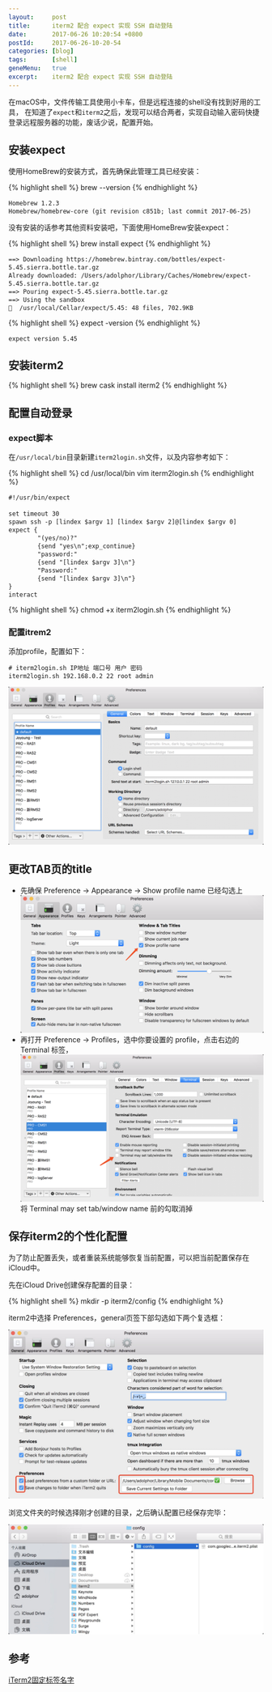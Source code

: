 ```yaml
---
layout:     post
title:      iterm2 配合 expect 实现 SSH 自动登陆
date:       2017-06-26 10:20:54 +0800
postId:     2017-06-26-10-20-54
categories: [blog]
tags:       [shell]
geneMenu:   true
excerpt:    iterm2 配合 expect 实现 SSH 自动登陆
---
```


在macOS中，文件传输工具使用小卡车，但是远程连接的shell没有找到好用的工具，
在知道了`expect`和`iterm2`之后，发现可以结合两者，实现自动输入密码快捷
登录远程服务器的功能，废话少说，配置开始。

## 安装expect
使用HomeBrew的安装方式，首先确保此管理工具已经安装：

{% highlight shell %}
brew --version
{% endhighlight %}


```
Homebrew 1.2.3
Homebrew/homebrew-core (git revision c851b; last commit 2017-06-25)
```

没有安装的话参考其他资料安装吧，下面使用HomeBrew安装expect：

{% highlight shell %}
brew install expect
{% endhighlight %}


```
==> Downloading https://homebrew.bintray.com/bottles/expect-5.45.sierra.bottle.tar.gz
Already downloaded: /Users/adolphor/Library/Caches/Homebrew/expect-5.45.sierra.bottle.tar.gz
==> Pouring expect-5.45.sierra.bottle.tar.gz
==> Using the sandbox
🍺  /usr/local/Cellar/expect/5.45: 48 files, 702.9KB

```

{% highlight shell %}
expect -version
{% endhighlight %}

```
expect version 5.45
```    

## 安装iterm2

{% highlight shell %}
brew cask install iterm2
{% endhighlight %}

## 配置自动登录

### expect脚本
在`/usr/local/bin`目录新建`iterm2login.sh`文件，以及内容参考如下：

{% highlight shell %}
cd /usr/local/bin
vim iterm2login.sh
{% endhighlight %}


```
#!/usr/bin/expect

set timeout 30
spawn ssh -p [lindex $argv 1] [lindex $argv 2]@[lindex $argv 0]
expect {
        "(yes/no)?"
        {send "yes\n";exp_continue}
        "password:"
        {send "[lindex $argv 3]\n"}
        "Password:"
        {send "[lindex $argv 3]\n"}
}
interact
```

{% highlight shell %}
chmod +x iterm2login.sh
{% endhighlight %}


### 配置itrem2

添加profile，配置如下：
```
# iterm2login.sh IP地址 端口号 用户 密码
iterm2login.sh 192.168.0.2 22 root admin
```

![iterm2login](/image/post/2017/06/26/20170626-0101-iterm2login.png)


## 更改TAB页的title

* 先确保 Preference -> Appearance -> Show profile name 已经勾选上
![iterm2login](/image/post/2017/06/26/20170626-0201-iterm2-profile-name.jpg)
* 再打开 Preference -> Profiles，选中你要设置的 profile，点击右边的 Terminal 标签，
![iterm2login](/image/post/2017/06/26/20170626-0202-iterm2-tab-title.jpg)
将 Terminal may set tab/window name 前的勾取消掉

## 保存iterm2的个性化配置

为了防止配置丢失，或者重装系统能够恢复当前配置，可以把当前配置保存在iCloud中。

先在iCloud Drive创建保存配置的目录：

{% highlight shell %}
mkdir -p iterm2/config
{% endhighlight %}

iterm2中选择 Preferences，general页签下部勾选如下两个复选框：

![iterm2login](/image/post/2017/06/26/20170626-0301-iterm2-config.jpg)

浏览文件夹的时候选择刚才创建的目录，之后确认配置已经保存完毕：

![iterm2login](/image/post/2017/06/26/20170626-0302-iterm2-confirm.jpg)



## 参考
[iTerm2固定标签名字](http://littlewhite.us/archives/393)